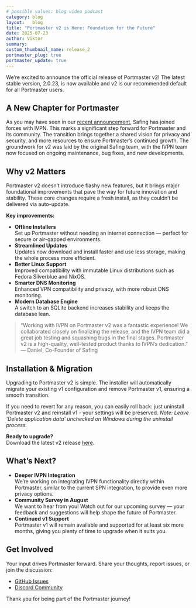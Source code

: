 ```yaml
---
# possible values: blog video podcast
category: blog
layout:   blog
title: "Portmaster v2 is Here: Foundation for the Future"
date: 2025-07-23
author: Viktor
summary:  
custom_thumbnail_name: release_2
portmaster_plug: true
portmaster_update: true
---
```


We’re excited to announce the official release of Portmaster v2! The latest stable version, 2.0.23, is now available and v2 is our recommended default for all Portmaster users.

## A New Chapter for Portmaster

As you may have seen in our [recent announcement](https://safing.io/blog/2024/12/03/a-new-chapter-begins/), Safing has joined forces with IVPN. This marks a significant step forward for Portmaster and its community. The transition brings together a shared vision for privacy and security, and more resources to ensure Portmaster’s continued growth. The groundwork for v2 was laid by the original Safing team, with the IVPN team now focused on ongoing maintenance, bug fixes, and new developments.

## Why v2 Matters

Portmaster v2 doesn’t introduce flashy new features, but it brings major foundational improvements that pave the way for future innovation and stability. These core changes require a fresh install, as they couldn’t be delivered via auto-update.

**Key improvements:**

- **Offline Installers**  
  Set up Portmaster without needing an internet connection — perfect for secure or air-gapped environments.
- **Streamlined Updates**  
  Updates now download and install faster and use less storage, making the whole process more efficient.
- **Better Linux Support**  
  Improved compatibility with immutable Linux distributions such as Fedora Silverblue and NixOS.
- **Smarter DNS Monitoring**  
  Enhanced VPN compatibility and privacy, with more robust DNS monitoring.
- **Modern Database Engine**  
  A switch to an SQLite backend increases stability and keeps the database lean.

> “Working with IVPN on Portmaster v2 was a fantastic experience! We collaborated closely on finalizing the release, and the IVPN team did a great job testing and squashing bugs in the final stages. Portmaster v2 is a high-quality, well-tested product thanks to IVPN’s dedication.”  
> — Daniel, Co-Founder of Safing

## Installation & Migration

Upgrading to Portmaster v2 is simple. The installer will automatically migrate your existing v1 configuration and remove Portmaster v1, ensuring a smooth transition. 

If you need to revert for any reason, you can easily roll back: just uninstall Portmaster v2 and reinstall v1 - your settings will be preserved. *Note: Leave 'Delete application data' unchecked on Windows during the uninstall process.*

**Ready to upgrade?**  
Download the latest v2 release [here](https://safing.io/download/). 

## What’s Next?

- **Deeper IVPN Integration**  
  We’re working on integrating IVPN functionality directly within Portmaster, similar to the current SPN integration, to provide even more privacy options.
- **Community Survey in August**  
  We want to hear from you! Watch out for our upcoming survey — your feedback and suggestions will help shape the future of Portmaster.
- **Continued v1 Support**  
  Portmaster v1 will remain available and supported for at least six more months, giving you plenty of time to upgrade when it suits you.

## Get Involved

Your input drives Portmaster forward. Share your thoughts, report issues, or join the discussion:

- [GitHub Issues](https://github.com/safing/portmaster/issues)
- [Discord Community](https://safing.io/discord)

Thank you for being part of the Portmaster journey!
